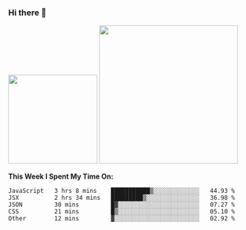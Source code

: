 ### Hi there 👋

<!--
**nestor22/nestor22** is a ✨ _special_ ✨ repository because its `README.md` (this file) appears on your GitHub profile.

Here are some ideas to get you started:

- 🔭 I’m currently working on ...
- 🌱 I’m currently learning ...
- 👯 I’m looking to collaborate on ...
- 🤔 I’m looking for help with ...
- 💬 Ask me about ...
- 📫 How to reach me: ...
- 😄 Pronouns: ...
- ⚡ Fun fact: ...
-->


<img height="180em" src="https://github-readme-stats.vercel.app/api?username=nestor22&show_icons=true&hide_border=true&&count_private=true&include_all_commits=true&theme=radical" />
<img height="280em" src="https://github-readme-stats.vercel.app/api/top-langs/?username=nestor22&layout=compact)](https://github.com/nestor22/github-readme-stats&theme=radical"  />



**This Week I Spent My Time On:**
<!--START_SECTION:waka-->
```text
JavaScript   3 hrs 8 mins    ███████████▒░░░░░░░░░░░░░   44.93 % 
JSX          2 hrs 34 mins   █████████▒░░░░░░░░░░░░░░░   36.98 % 
JSON         30 mins         █▓░░░░░░░░░░░░░░░░░░░░░░░   07.27 % 
CSS          21 mins         █▒░░░░░░░░░░░░░░░░░░░░░░░   05.10 % 
Other        12 mins         ▓░░░░░░░░░░░░░░░░░░░░░░░░   02.92 % 
```
<!--END_SECTION:waka-->


